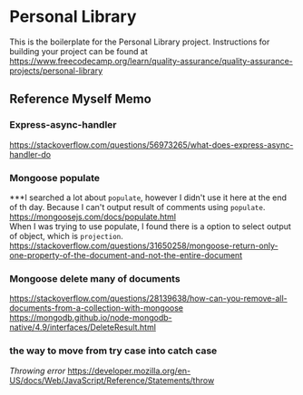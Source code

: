 # Personal Library

This is the boilerplate for the Personal Library project. Instructions for building your project can be found at https://www.freecodecamp.org/learn/quality-assurance/quality-assurance-projects/personal-library


## Reference Myself Memo
### Express-async-handler
https://stackoverflow.com/questions/56973265/what-does-express-async-handler-do

### Mongoose populate
***I searched a lot about `populate`, however I didn't use it here at the end of th day. Because I can't output result of comments using `populate`.
https://mongoosejs.com/docs/populate.html  
When I was trying to use populate, I found there is a option to select output of object, which is `projection`.
https://stackoverflow.com/questions/31650258/mongoose-return-only-one-property-of-the-document-and-not-the-entire-document

### Mongoose delete many of documents
https://stackoverflow.com/questions/28139638/how-can-you-remove-all-documents-from-a-collection-with-mongoose
https://mongodb.github.io/node-mongodb-native/4.9/interfaces/DeleteResult.html

### the way to move from try case into catch case
*Throwing error*
https://developer.mozilla.org/en-US/docs/Web/JavaScript/Reference/Statements/throw
